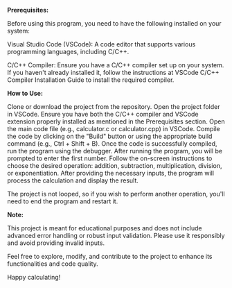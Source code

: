 **Prerequisites:**

Before using this program, you need to have the following installed on your system:

Visual Studio Code (VSCode): A code editor that supports various programming languages, including C/C++.

C/C++ Compiler: Ensure you have a C/C++ compiler set up on your system. If you haven't already installed it, follow the instructions at VSCode C/C++ Compiler Installation Guide to install the required compiler.

**How to Use:**

Clone or download the project from the repository.
  Open the project folder in VSCode.
    Ensure you have both the C/C++ compiler and VSCode extension properly installed as mentioned in the Prerequisites section.
      Open the main code file (e.g., calculator.c or calculator.cpp) in VSCode.
        Compile the code by clicking on the "Build" button or using the appropriate build command (e.g., Ctrl + Shift + B).
          Once the code is successfully compiled, run the program using the debugger.
            After running the program, you will be prompted to enter the first number.
              Follow the on-screen instructions to choose the desired operation: addition, subtraction, multiplication, division, or exponentiation.
                After providing the necessary inputs, the program will process the calculation and display the result.

The project is not looped, so if you wish to perform another operation, you'll need to end the program and restart it.

**Note:**

This project is meant for educational purposes and does not include advanced error handling or robust input validation. Please use it responsibly and avoid providing invalid inputs.

Feel free to explore, modify, and contribute to the project to enhance its functionalities and code quality.

Happy calculating!
